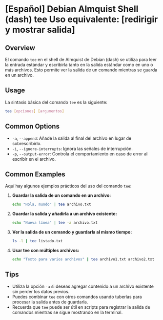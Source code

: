 # [Español] Debian Almquist Shell (dash) tee Uso equivalente: [redirigir y mostrar salida]

## Overview
El comando `tee` en el shell de Almquist de Debian (dash) se utiliza para leer la entrada estándar y escribirla tanto en la salida estándar como en uno o más archivos. Esto permite ver la salida de un comando mientras se guarda en un archivo.

## Usage
La sintaxis básica del comando `tee` es la siguiente:

```bash
tee [opciones] [argumentos]
```

## Common Options
- `-a`, `--append`: Añade la salida al final del archivo en lugar de sobrescribirlo.
- `-i`, `--ignore-interrupts`: Ignora las señales de interrupción.
- `-p`, `--output-error`: Controla el comportamiento en caso de error al escribir en el archivo.

## Common Examples
Aquí hay algunos ejemplos prácticos del uso del comando `tee`:

1. **Guardar la salida de un comando en un archivo:**
   ```bash
   echo "Hola, mundo" | tee archivo.txt
   ```

2. **Guardar la salida y añadirla a un archivo existente:**
   ```bash
   echo "Nueva línea" | tee -a archivo.txt
   ```

3. **Ver la salida de un comando y guardarla al mismo tiempo:**
   ```bash
   ls -l | tee listado.txt
   ```

4. **Usar tee con múltiples archivos:**
   ```bash
   echo "Texto para varios archivos" | tee archivo1.txt archivo2.txt
   ```

## Tips
- Utiliza la opción `-a` si deseas agregar contenido a un archivo existente sin perder los datos previos.
- Puedes combinar `tee` con otros comandos usando tuberías para procesar la salida antes de guardarla.
- Recuerda que `tee` puede ser útil en scripts para registrar la salida de comandos mientras se sigue mostrando en la terminal.